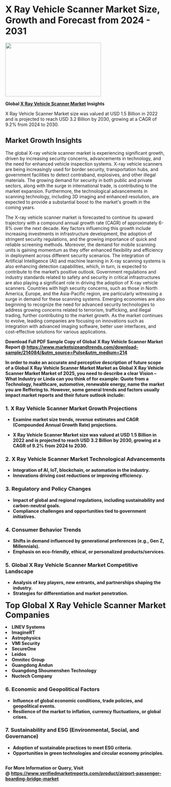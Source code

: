 <H1>X Ray Vehicle Scanner Market Size, Growth and Forecast from 2024 - 2031</H1><img class="aligncenter size-medium wp-image-584254" src="https://thirdeyenews.in/wp-content/uploads/2024/09/Global-Market-Research-300x168.jpeg" alt="" width="300" height="168" /><p><strong>Global&nbsp;<a href="https://www.marketsizeandtrends.com/download-sample/214084/&amp;utm_source=Pulse&amp;utm_medium=214">X Ray Vehicle Scanner Market</a> Insights</strong></p><p>X Ray Vehicle Scanner Market size was valued at USD 1.5 Billion in 2022 and is projected to reach USD 3.2 Billion by 2030, growing at a CAGR of 9.2% from 2024 to 2030.</p><p><h2>Market Growth Insights</h2> <p>The global X-ray vehicle scanner market is experiencing significant growth, driven by increasing security concerns, advancements in technology, and the need for enhanced vehicle inspection systems. X-ray vehicle scanners are being increasingly used for border security, transportation hubs, and government facilities to detect contraband, explosives, and other illegal materials. The growing demand for security in both public and private sectors, along with the surge in international trade, is contributing to the market expansion. Furthermore, the technological advancements in scanning technology, including 3D imaging and enhanced resolution, are expected to provide a substantial boost to the market's growth in the coming years.</p> <p><strong></strong></p> <p>The X-ray vehicle scanner market is forecasted to continue its upward trajectory with a compound annual growth rate (CAGR) of approximately 6-8% over the next decade. Key factors influencing this growth include increasing investments in infrastructure development, the adoption of stringent security regulations, and the growing importance of quick and reliable screening methods. Moreover, the demand for mobile scanning units is gaining momentum as they offer enhanced flexibility and efficiency in deployment across different security scenarios. The integration of Artificial Intelligence (AI) and machine learning in X-ray scanning systems is also enhancing detection capabilities, which, in turn, is expected to contribute to the market’s positive outlook. Government regulations and industry standards related to safety and security in critical infrastructures are also playing a significant role in driving the adoption of X-ray vehicle scanners. Countries with high security concerns, such as those in North America, Europe, and the Asia-Pacific region, are particularly witnessing a surge in demand for these scanning systems. Emerging economies are also beginning to recognize the need for advanced security technologies to address growing concerns related to terrorism, trafficking, and illegal trading, further contributing to the market growth. As the market continues to evolve, leading companies are focusing on innovations such as integration with advanced imaging software, better user interfaces, and cost-effective solutions for various applications. <p><strong></p><p><span class=""><strong>Download Full PDF Sample Copy of Global X Ray Vehicle Scanner Market Report</strong> @ <a href="https://www.marketsizeandtrends.com/download-sample/214084/&amp;utm_source=Pulse&amp;utm_medium=214" target="_blank">https://www.marketsizeandtrends.com/download-sample/214084/&amp;utm_source=Pulse&amp;utm_medium=214</a></span></p><p>In order to make an accurate and perceptive description of future scope of a Global&nbsp;X Ray Vehicle Scanner Market Market as Global&nbsp;X Ray Vehicle Scanner Market Market of 2025, you need to describe a clear Vision &ndash; What Industry or Linda can you think of for example: Quote from a Technology, healthcare, automotive, renewable energy, name the market you are Reffering to. However, some general trends and factors usually impact market reports and their future outlook include:</p><h3>1.&nbsp;<strong>X Ray Vehicle Scanner Market Growth Projections</strong></h3><ul><li>Examine market size trends, revenue estimates and CAGR (Compounded Annual Growth Rate) projections.</li><li><p>X Ray Vehicle Scanner Market size was valued at USD 1.5 Billion in 2022 and is projected to reach USD 3.2 Billion by 2030, growing at a CAGR of 9.2% from 2024 to 2030.</p></li></ul><h3>2.&nbsp;<strong>X Ray Vehicle Scanner Market Technological Advancements</strong></h3><ul><li>Integration of AI, IoT, blockchain, or automation in the industry.</li><li>Innovations driving cost reductions or improving efficiency.</li></ul><h3>3.&nbsp;<strong>Regulatory and Policy Changes</strong></h3><ul><li>Impact of global and regional regulations, including sustainability and carbon-neutral goals.</li><li>Compliance challenges and opportunities tied to government initiatives.</li></ul><h3>4.&nbsp;<strong>Consumer Behavior Trends</strong></h3><ul><li>Shifts in demand influenced by generational preferences (e.g., Gen Z, Millennials).</li><li>Emphasis on eco-friendly, ethical, or personalized products/services.</li></ul><h3>5.&nbsp;<strong>Global X Ray Vehicle Scanner Market Competitive Landscape</strong></h3><ul><li>Analysis of key players, new entrants, and partnerships shaping the industry.</li><li>Strategies for differentiation and market penetration.</li></ul><p data-pm-slice="1 1 []"><span style="color: inherit; font-family: inherit; font-size: 25px;">Top Global X Ray Vehicle Scanner Market Companies</span></p><div class="" data-test-id=""><p><li>LINEV Systems</li><li> ImagineRT</li><li> Astrophysics</li><li> VMI Security</li><li> SecureOne</li><li> Leidos</li><li> Omnitec Group</li><li> Guangdong Andun</li><li> Guangdong Shoumenshen Technology</li><li> Nuctech Company</li></p></div><h3>6.&nbsp;<strong>Economic and Geopolitical Factors</strong></h3><ul><li>Influence of global economic conditions, trade policies, and geopolitical events.</li><li>Resilience of the market to inflation, currency fluctuations, or global crises.</li></ul><h3>7.&nbsp;<strong>Sustainability and ESG (Environmental, Social, and Governance)</strong></h3><ul><li>Adoption of sustainable practices to meet ESG criteria.</li><li>Opportunities in green technologies and circular economy principles.</li></ul><h2><strong style="font-size: 14px;">For More Information or Query, Visit @&nbsp;</strong><a style="background-color: #ffffff; font-size: 14px;" href="https://www.marketsizeandtrends.com/report/x-ray-vehicle-scanner-market/" target="_blank">https://www.verifiedmarketreports.com/product/airport-passenger-boarding-bridge-market</a></h2>
